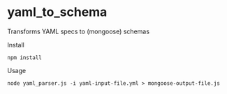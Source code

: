 # yaml_to_schema
Transforms YAML specs to (mongoose) schemas

Install

```
npm install

```
Usage 

```
node yaml_parser.js -i yaml-input-file.yml > mongoose-output-file.js

```
